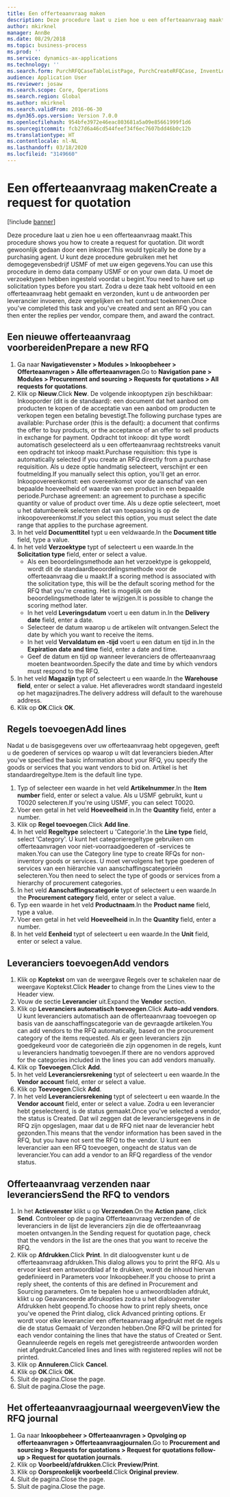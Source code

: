 ```yaml
---
title: Een offerteaanvraag maken
description: Deze procedure laat u zien hoe u een offerteaanvraag maakt.
author: mkirknel
manager: AnnBe
ms.date: 08/29/2018
ms.topic: business-process
ms.prod: ''
ms.service: dynamics-ax-applications
ms.technology: ''
ms.search.form: PurchRFQCaseTableListPage, PurchCreateRFQCase, InventLocationIdLookup, PurchRFQCaseTable, InventItemIdLookupSimple, EcoResCategorySingleLookup, UnitOfMeasureLookup, PurchRFQEditLines, PurchRFQEditLinesPrintOptions, VendRFQJournal, SrsReportViewerForm
audience: Application User
ms.reviewer: josaw
ms.search.scope: Core, Operations
ms.search.region: Global
ms.author: mkirknel
ms.search.validFrom: 2016-06-30
ms.dyn365.ops.version: Version 7.0.0
ms.openlocfilehash: 954bfe3972e46eac803681a5a09e85661999f1d6
ms.sourcegitcommit: fcb27d6a46cd544feef34f6ec7607bdd46b0c12b
ms.translationtype: HT
ms.contentlocale: nl-NL
ms.lasthandoff: 03/18/2020
ms.locfileid: "3149660"
---
```

# <a name="create-a-request-for-quotation"></a><span data-ttu-id="521c8-103">Een offerteaanvraag maken</span><span class="sxs-lookup"><span data-stu-id="521c8-103">Create a request for quotation</span></span>

[!include [banner](../../includes/banner.md)]

<span data-ttu-id="521c8-104">Deze procedure laat u zien hoe u een offerteaanvraag maakt.</span><span class="sxs-lookup"><span data-stu-id="521c8-104">This procedure shows you how to create a request for quotation.</span></span> <span data-ttu-id="521c8-105">Dit wordt gewoonlijk gedaan door een inkoper.</span><span class="sxs-lookup"><span data-stu-id="521c8-105">This would typically be done by a purchasing agent.</span></span> <span data-ttu-id="521c8-106">U kunt deze procedure gebruiken met het demogegevensbedrijf USMF of met uw eigen gegevens.</span><span class="sxs-lookup"><span data-stu-id="521c8-106">You can use this procedure in demo data company USMF or on your own data.</span></span> <span data-ttu-id="521c8-107">U moet de verzoektypen hebben ingesteld voordat u begint.</span><span class="sxs-lookup"><span data-stu-id="521c8-107">You need to have set up solicitation types before you start.</span></span> <span data-ttu-id="521c8-108">Zodra u deze taak hebt voltooid en een offerteaanvraag hebt gemaakt en verzonden, kunt u de antwoorden per leverancier invoeren, deze vergelijken en het contract toekennen.</span><span class="sxs-lookup"><span data-stu-id="521c8-108">Once you've completed this task and you've created and sent an RFQ you can then enter the replies per vendor, compare them, and award the contract.</span></span>


## <a name="prepare-a-new-rfq"></a><span data-ttu-id="521c8-109">Een nieuwe offerteaanvraag voorbereiden</span><span class="sxs-lookup"><span data-stu-id="521c8-109">Prepare a new RFQ</span></span>
1. <span data-ttu-id="521c8-110">Ga naar **Navigatievenster > Modules > Inkoopbeheer > Offerteaanvragen > Alle offerteaanvragen**.</span><span class="sxs-lookup"><span data-stu-id="521c8-110">Go to **Navigation pane > Modules > Procurement and sourcing > Requests for quotations > All requests for quotations**.</span></span>
2. <span data-ttu-id="521c8-111">Klik op **Nieuw**.</span><span class="sxs-lookup"><span data-stu-id="521c8-111">Click **New**.</span></span>
    <span data-ttu-id="521c8-112">De volgende inkooptypen zijn beschikbaar: Inkooporder (dit is de standaard): een document dat het aanbod om producten te kopen of de acceptatie van een aanbod om producten te verkopen tegen een betaling bevestigt.</span><span class="sxs-lookup"><span data-stu-id="521c8-112">The following purchase types are available: Purchase order (this is the default): a document that confirms the offer to buy products, or the acceptance of an offer to sell products in exchange for payment.</span></span> <span data-ttu-id="521c8-113">Opdracht tot inkoop: dit type wordt automatisch geselecteerd als u een offerteaanvraag rechtstreeks vanuit een opdracht tot inkoop maakt.</span><span class="sxs-lookup"><span data-stu-id="521c8-113">Purchase requisition: this type is automatically selected if you create an RFQ directly from a purchase requisition.</span></span> <span data-ttu-id="521c8-114">Als u deze optie handmatig selecteert, verschijnt er een foutmelding.</span><span class="sxs-lookup"><span data-stu-id="521c8-114">If you manually select this option, you'll get an error.</span></span> <span data-ttu-id="521c8-115">Inkoopovereenkomst: een overeenkomst voor de aanschaf van een bepaalde hoeveelheid of waarde van een product in een bepaalde periode.</span><span class="sxs-lookup"><span data-stu-id="521c8-115">Purchase agreement: an agreement to purchase a specific quantity or value of product over time.</span></span> <span data-ttu-id="521c8-116">Als u deze optie selecteert, moet u het datumbereik selecteren dat van toepassing is op de inkoopovereenkomst.</span><span class="sxs-lookup"><span data-stu-id="521c8-116">If you select this option, you must select the date range that applies to the purchase agreement.</span></span>  
3. <span data-ttu-id="521c8-117">In het veld **Documenttitel** typt u een veldwaarde.</span><span class="sxs-lookup"><span data-stu-id="521c8-117">In the **Document title** field, type a value.</span></span>
4. <span data-ttu-id="521c8-118">In het veld **Verzoektype** typt of selecteert u een waarde.</span><span class="sxs-lookup"><span data-stu-id="521c8-118">In the **Solicitation type** field, enter or select a value.</span></span>
    + <span data-ttu-id="521c8-119">Als een beoordelingsmethode aan het verzoektype is gekoppeld, wordt dit de standaardbeoordelingsmethode voor de offerteaanvraag die u maakt.</span><span class="sxs-lookup"><span data-stu-id="521c8-119">If a scoring method is associated with the solicitation type, this will be the default scoring method for the RFQ that you're creating.</span></span> <span data-ttu-id="521c8-120">Het is mogelijk om de beoordelingsmethode later te wijzigen.</span><span class="sxs-lookup"><span data-stu-id="521c8-120">It is possible to change the scoring method later.</span></span>  
    + <span data-ttu-id="521c8-121">In het veld **Leveringsdatum** voert u een datum in.</span><span class="sxs-lookup"><span data-stu-id="521c8-121">In the **Delivery date** field, enter a date.</span></span>  
    + <span data-ttu-id="521c8-122">Selecteer de datum waarop u de artikelen wilt ontvangen.</span><span class="sxs-lookup"><span data-stu-id="521c8-122">Select the date by which you want to receive the items.</span></span>  
    + <span data-ttu-id="521c8-123">In het veld **Vervaldatum en -tijd** voert u een datum en tijd in.</span><span class="sxs-lookup"><span data-stu-id="521c8-123">In the **Expiration date and time** field, enter a date and time.</span></span>  
    + <span data-ttu-id="521c8-124">Geef de datum en tijd op wanneer leveranciers de offerteaanvraag moeten beantwoorden.</span><span class="sxs-lookup"><span data-stu-id="521c8-124">Specify the date and time by which vendors must respond to the RFQ.</span></span>  
5. <span data-ttu-id="521c8-125">In het veld **Magazijn** typt of selecteert u een waarde.</span><span class="sxs-lookup"><span data-stu-id="521c8-125">In the **Warehouse field**, enter or select a value.</span></span> <span data-ttu-id="521c8-126">Het afleveradres wordt standaard ingesteld op het magazijnadres.</span><span class="sxs-lookup"><span data-stu-id="521c8-126">The delivery address will default to the warehouse address.</span></span>  
6. <span data-ttu-id="521c8-127">Klik op **OK**.</span><span class="sxs-lookup"><span data-stu-id="521c8-127">Click **OK**.</span></span>

## <a name="add-lines"></a><span data-ttu-id="521c8-128">Regels toevoegen</span><span class="sxs-lookup"><span data-stu-id="521c8-128">Add lines</span></span>

<span data-ttu-id="521c8-129">Nadat u de basisgegevens over uw offerteaanvraag hebt opgegeven, geeft u de goederen of services op waarop u wilt dat leveranciers bieden.</span><span class="sxs-lookup"><span data-stu-id="521c8-129">After you've specified the basic information about your RFQ, you specify the goods or services that you want vendors to bid on.</span></span> <span data-ttu-id="521c8-130">Artikel is het standaardregeltype.</span><span class="sxs-lookup"><span data-stu-id="521c8-130">Item is the default line type.</span></span>

1. <span data-ttu-id="521c8-131">Typ of selecteer een waarde in het veld **Artikelnummer**.</span><span class="sxs-lookup"><span data-stu-id="521c8-131">In the **Item number** field, enter or select a value.</span></span> <span data-ttu-id="521c8-132">Als u USMF gebruikt, kunt u T0020 selecteren.</span><span class="sxs-lookup"><span data-stu-id="521c8-132">If you're using USMF, you can select T0020.</span></span>  
2. <span data-ttu-id="521c8-133">Voer een getal in het veld **Hoeveelheid** in.</span><span class="sxs-lookup"><span data-stu-id="521c8-133">In the **Quantity** field, enter a number.</span></span>
3. <span data-ttu-id="521c8-134">Klik op **Regel toevoegen**.</span><span class="sxs-lookup"><span data-stu-id="521c8-134">Click **Add line**.</span></span>
4. <span data-ttu-id="521c8-135">In het veld **Regeltype** selecteert u 'Categorie'.</span><span class="sxs-lookup"><span data-stu-id="521c8-135">In the **Line type** field, select 'Category'.</span></span> <span data-ttu-id="521c8-136">U kunt het categorieregeltype gebruiken om offerteaanvragen voor niet-voorraadgoederen of -services te maken.</span><span class="sxs-lookup"><span data-stu-id="521c8-136">You can use the Category line type to create RFQs for non-inventory goods or services.</span></span> <span data-ttu-id="521c8-137">U moet vervolgens het type goederen of services van een hiërarchie van aanschaffingscategorieën selecteren.</span><span class="sxs-lookup"><span data-stu-id="521c8-137">You then need to select the type of goods or services from a hierarchy of procurement categories.</span></span>  
5. <span data-ttu-id="521c8-138">In het veld **Aanschaffingscategorie** typt of selecteert u een waarde.</span><span class="sxs-lookup"><span data-stu-id="521c8-138">In the **Procurement category** field, enter or select a value.</span></span>
6. <span data-ttu-id="521c8-139">Typ een waarde in het veld **Productnaam**.</span><span class="sxs-lookup"><span data-stu-id="521c8-139">In the **Product name** field, type a value.</span></span>
7. <span data-ttu-id="521c8-140">Voer een getal in het veld **Hoeveelheid** in.</span><span class="sxs-lookup"><span data-stu-id="521c8-140">In the **Quantity** field, enter a number.</span></span>
8. <span data-ttu-id="521c8-141">In het veld **Eenheid** typt of selecteert u een waarde.</span><span class="sxs-lookup"><span data-stu-id="521c8-141">In the **Unit** field, enter or select a value.</span></span>

## <a name="add-vendors"></a><span data-ttu-id="521c8-142">Leveranciers toevoegen</span><span class="sxs-lookup"><span data-stu-id="521c8-142">Add vendors</span></span>
1. <span data-ttu-id="521c8-143">Klik op **Koptekst** om van de weergave Regels over te schakelen naar de weergave Koptekst.</span><span class="sxs-lookup"><span data-stu-id="521c8-143">Click **Header** to change from the Lines view to the Header view.</span></span> 
2. <span data-ttu-id="521c8-144">Vouw de sectie **Leverancier** uit.</span><span class="sxs-lookup"><span data-stu-id="521c8-144">Expand the **Vendor** section.</span></span>
3. <span data-ttu-id="521c8-145">Klik op **Leveranciers automatisch toevoegen**.</span><span class="sxs-lookup"><span data-stu-id="521c8-145">Click **Auto-add vendors**.</span></span> <span data-ttu-id="521c8-146">U kunt leveranciers automatisch aan de offerteaanvraag toevoegen op basis van de aanschaffingscategorie van de gevraagde artikelen.</span><span class="sxs-lookup"><span data-stu-id="521c8-146">You can add vendors to the RFQ automatically, based on the procurement category of the items requested.</span></span> <span data-ttu-id="521c8-147">Als er geen leveranciers zijn goedgekeurd voor de categorieën die zijn opgenomen in de regels, kunt u leveranciers handmatig toevoegen.</span><span class="sxs-lookup"><span data-stu-id="521c8-147">If there are no vendors approved for the categories included in the lines you can add vendors manually.</span></span>  
4. <span data-ttu-id="521c8-148">Klik op **Toevoegen**.</span><span class="sxs-lookup"><span data-stu-id="521c8-148">Click **Add**.</span></span>
5. <span data-ttu-id="521c8-149">In het veld **Leveranciersrekening** typt of selecteert u een waarde.</span><span class="sxs-lookup"><span data-stu-id="521c8-149">In the **Vendor account** field, enter or select a value.</span></span>
6. <span data-ttu-id="521c8-150">Klik op **Toevoegen**.</span><span class="sxs-lookup"><span data-stu-id="521c8-150">Click **Add**.</span></span>
7. <span data-ttu-id="521c8-151">In het veld **Leveranciersrekening** typt of selecteert u een waarde.</span><span class="sxs-lookup"><span data-stu-id="521c8-151">In the **Vendor account** field, enter or select a value.</span></span> <span data-ttu-id="521c8-152">Zodra u een leverancier hebt geselecteerd, is de status gemaakt.</span><span class="sxs-lookup"><span data-stu-id="521c8-152">Once you've selected a vendor, the status is Created.</span></span> <span data-ttu-id="521c8-153">Dat wil zeggen dat de leveranciersgegevens in de RFQ zijn opgeslagen, maar dat u de RFQ niet naar de leverancier hebt gezonden.</span><span class="sxs-lookup"><span data-stu-id="521c8-153">This means that the vendor information has been saved in the RFQ, but you have not sent the RFQ to the vendor.</span></span> <span data-ttu-id="521c8-154">U kunt een leverancier aan een RFQ toevoegen, ongeacht de status van de leverancier.</span><span class="sxs-lookup"><span data-stu-id="521c8-154">You can add a vendor to an RFQ regardless of the vendor status.</span></span>  

## <a name="send-the-rfq-to-vendors"></a><span data-ttu-id="521c8-155">Offerteaanvraag verzenden naar leveranciers</span><span class="sxs-lookup"><span data-stu-id="521c8-155">Send the RFQ to vendors</span></span>
1. <span data-ttu-id="521c8-156">In het **Actievenster** klikt u op **Verzenden**.</span><span class="sxs-lookup"><span data-stu-id="521c8-156">On the **Action pane**, click **Send**.</span></span> <span data-ttu-id="521c8-157">Controleer op de pagina Offerteaanvraag verzenden of de leveranciers in de lijst de leveranciers zijn die de offerteaanvraag moeten ontvangen.</span><span class="sxs-lookup"><span data-stu-id="521c8-157">In the Sending request for quotation page, check that the vendors in the list are the ones that you want to receive the RFQ.</span></span>  
2. <span data-ttu-id="521c8-158">Klik op **Afdrukken**.</span><span class="sxs-lookup"><span data-stu-id="521c8-158">Click **Print**.</span></span> <span data-ttu-id="521c8-159">In dit dialoogvenster kunt u de offerteaanvraag afdrukken.</span><span class="sxs-lookup"><span data-stu-id="521c8-159">This dialog allows you to print the RFQ.</span></span> <span data-ttu-id="521c8-160">Als u ervoor kiest een antwoordblad af te drukken, wordt de inhoud hiervan gedefinieerd in Parameters voor Inkoopbeheer.</span><span class="sxs-lookup"><span data-stu-id="521c8-160">If you choose to print a reply sheet, the contents of this are defined in Procurement and Sourcing parameters.</span></span> <span data-ttu-id="521c8-161">Om te bepalen hoe u antwoordbladen afdrukt, klikt u op Geavanceerde afdrukopties zodra u het dialoogvenster Afdrukken hebt geopend.</span><span class="sxs-lookup"><span data-stu-id="521c8-161">To choose how to print reply sheets, once you've opened the Print dialog, click Advanced printing options.</span></span> <span data-ttu-id="521c8-162">Er wordt voor elke leverancier een offerteaanvraag afgedrukt met de regels die de status Gemaakt of Verzonden hebben.</span><span class="sxs-lookup"><span data-stu-id="521c8-162">One RFQ will be printed for each vendor containing the lines that have the status of Created or Sent.</span></span> <span data-ttu-id="521c8-163">Geannuleerde regels en regels met geregistreerde antwoorden worden niet afgedrukt.</span><span class="sxs-lookup"><span data-stu-id="521c8-163">Canceled lines and lines with registered replies will not be printed.</span></span>   
3. <span data-ttu-id="521c8-164">Klik op **Annuleren**.</span><span class="sxs-lookup"><span data-stu-id="521c8-164">Click **Cancel**.</span></span>
4. <span data-ttu-id="521c8-165">Klik op **OK**.</span><span class="sxs-lookup"><span data-stu-id="521c8-165">Click **OK**.</span></span>
5. <span data-ttu-id="521c8-166">Sluit de pagina.</span><span class="sxs-lookup"><span data-stu-id="521c8-166">Close the page.</span></span>
6. <span data-ttu-id="521c8-167">Sluit de pagina.</span><span class="sxs-lookup"><span data-stu-id="521c8-167">Close the page.</span></span>

## <a name="view-the-rfq-journal"></a><span data-ttu-id="521c8-168">Het offerteaanvraagjournaal weergeven</span><span class="sxs-lookup"><span data-stu-id="521c8-168">View the RFQ journal</span></span>
1. <span data-ttu-id="521c8-169">Ga naar **Inkoopbeheer > Offerteaanvragen > Opvolging op offerteaanvragen > Offerteaanvraagjournalen**.</span><span class="sxs-lookup"><span data-stu-id="521c8-169">Go to **Procurement and sourcing > Requests for quotations > Request for quotations follow-up > Request for quotation journals**.</span></span>
2. <span data-ttu-id="521c8-170">Klik op **Voorbeeld/afdrukken**.</span><span class="sxs-lookup"><span data-stu-id="521c8-170">Click **Preview/Print**.</span></span>
3. <span data-ttu-id="521c8-171">Klik op **Oorspronkelijk voorbeeld**.</span><span class="sxs-lookup"><span data-stu-id="521c8-171">Click **Original preview**.</span></span>
4. <span data-ttu-id="521c8-172">Sluit de pagina.</span><span class="sxs-lookup"><span data-stu-id="521c8-172">Close the page.</span></span>
5. <span data-ttu-id="521c8-173">Sluit de pagina.</span><span class="sxs-lookup"><span data-stu-id="521c8-173">Close the page.</span></span>

